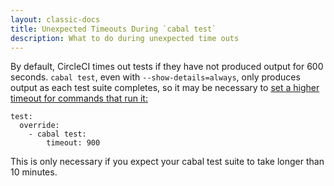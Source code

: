 ```yaml
---
layout: classic-docs
title: Unexpected Timeouts During `cabal test`
description: What to do during unexpected time outs
---
```


By default, CircleCI times out tests if they have not produced output for 600
seconds. `cabal test`, even with `--show-details=always`,
only produces output as each test suite completes, so it may be necessary
to
[set a higher timeout for commands that run it:](/docs/configuration/#modifiers)

```
test:
  override:
    - cabal test:
        timeout: 900
```

This is only necessary if you expect your cabal test suite to take longer than
10 minutes.
